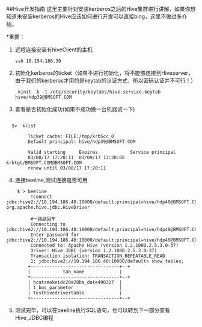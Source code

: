 ##Hive开发指南
这里主要针对安装kerberos之后的Hive集群进行讲解，如果你想知道未安装kerberos的Hive应该如何进行开发可以直接bing，这里不做过多介绍。

*重要：

1.  远程连接安装有hiveClient的主机
        
        ssh 10.194.186.39

2. 初始化kerberos的ticket（如果不进行初始化，将不能够连接到Hiveserver，由于我们的kerberos才用的是keytab的认证方式，所以密码认证并不可行！）

        kinit -k -t /etc/security/keytabs/hive.service.keytab  hive/hdp39@BMSOFT.COM
        
3. 查看是否初始化成功(如果不成功换一台机器试一下)
```

  $>  klist     
        
        Ticket cache: FILE:/tmp/krb5cc_0
        Default principal: hive/hdp39@BMSOFT.COM

        Valid starting     Expires            Service principal
        03/08/17 17:20:11  03/09/17 17:20:05  krbtgt/BMSOFT.COM@BMSOFT.COM
        renew until 03/08/17 17:20:11      
```

4. 连接beeline,测试连接是否可用
```
    $ > beeline
         !connect jdbc:hive2://10.194.186.40:10000/default;principal=hive/hdp40@BMSOFT.COM org.apache.hive.jdbc.HiveDriver  
            
         #一路敲回车             
         Connecting to jdbc:hive2://10.194.186.40:10000/default;principal=hive/hdp40@BMSOFT.COM
         Enter password for jdbc:hive2://10.194.186.40:10000/default;principal=hive/hdp40@BMSOFT.COM: 
         Connected to: Apache Hive (version 1.2.1000.2.5.3.0-37)
         Driver: Hive JDBC (version 1.2.1000.2.5.3.0-37)
         Transaction isolation: TRANSACTION_REPEATABLE_READ
         1: jdbc:hive2://10.194.186.40:10000/default> show tables;
        +---------------------------------+--+
        |            tab_name             |
        +---------------------------------+--+
        | hcatsmokeidc20a28ba_date490317  |
        | t_bus_parameter                 |
        | testhivedrivertable             |
        +---------------------------------+--+
```
5. 测试完毕，可以在beeline执行SQL语句，也可以转到下一部分查看Hive_JDBC编程